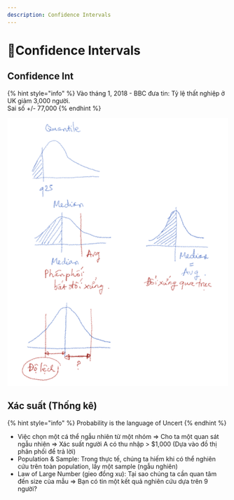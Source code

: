 ```yaml
---
description: Confidence Intervals
---
```


# Confidence Intervals

## Confidence Int

{% hint style="info" %}
Vào tháng 1, 2018 - BBC đưa tin: Tỷ lệ thất nghiệp ở UK giảm 3,000 người.   
Sai số +/- 77,000 
{% endhint %}

![](../../.gitbook/assets/image%20%2818%29.png)

## Xác suất \(Thống kê\)

{% hint style="info" %}
Probability is the language of Uncert
{% endhint %}

* Việc chọn một cá thể ngẫu nhiên từ một nhóm =&gt; Cho ta một quan sát ngẫu nhiên =&gt; Xác suất người A có thu nhập &gt; $1,000 \(Dựa vào đồ thị phân phối để trả lời\)
* Population & Sample: Trong thực tế, chúng ta hiếm khi có thể nghiên cứu trên toàn population, lấy một sample \(ngẫu nghiên\)
* Law of Large Number \(gieo đồng xu\): Tại sao chúng ta cần quan tâm đến size của mẫu =&gt; Bạn có tin một kết quả nghiên cứu dựa trên 9 người?





